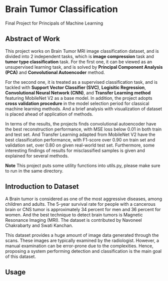 # Brain Tumor Classification

Final Project for Principals of Machine Learning

## Abstract of Work

This project works on Brain Tumor MRI image classification dataset, and is divided into 2 independent tasks, which is **image compression** task and **tumor type classification** task. For the first one, it can be viewed as an unsupervised learning task, and is solved by **Principal Component Analysis (PCA)** and **Convolutional Autoencoder** method. 

For the second one, it is treated as a supervised classification task, and is tackled with **Support Vector Classifier (SVC)**, **Logisitic Regression**, **Convolutional Neural Network (CNN)**, and **Transfer Learning method** featuring MobileNet V2 as a base model. In addition, the project adopts **cross validation procedure** in the model selection period for classical machine learning methods. And a brief analysis with visualization of dataset is placed ahead of application of methods.

In terms of the results, the projects finds convolutional autoencoder have the best reconstruction performance, with MSE loss below 0.01 in both train and test set. And Transfer Learning adapted from MobileNet V2 have the best classification performance, with F1-score over 0.90 on train set and validation set, over 0.80 on given real-world test set. Furthermore, some interesting findings of results for misclassified samples is given and explained for several methods.

**Note** This project puts some utility functions into utils.py, please make sure to run in the same directory. 

## Introduction to Dataset

A Brain tumor is considered as one of the most aggressive diseases, among children and adults. The 5-year survival rate for people with a cancerous brain or CNS tumor is approximately 34 percent for men and 36 percent for women. And the best technique to detect brain tumors is Magnetic Resonance Imaging (MRI). The dataset is contributed by Navoneel Chakrabarty and Swati Kanchan.

This dataset provides a huge amount of image data generated through the scans. These images are typically examined by the radiologist. However, a manual examination can be error-prone due to the complexities. Hence, proposing a system performing detection and classification is the main goal of this dataset.

## Usage

